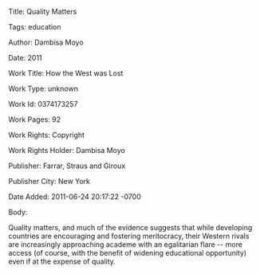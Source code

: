 Title:  Quality Matters

Tags:   education

Author: Dambisa Moyo

Date:   2011

Work Title: How the West was Lost

Work Type: unknown

Work Id: 0374173257

Work Pages: 92

Work Rights: Copyright

Work Rights Holder: Dambisa Moyo

Publisher: Farrar, Straus and Giroux

Publisher City: New York

Date Added: 2011-06-24 20:17:22 -0700

Body: 

Quality matters, and much of the evidence suggests that while developing countries are encouraging and fostering meritocracy, their Western rivals are increasingly approaching academe with an egalitarian flare -- more access (of course, with the benefit of widening educational opportunity) even if at the expense of quality. 

